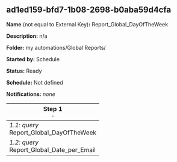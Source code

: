 ## ad1ed159-bfd7-1b08-2698-b0aba59d4cfa

**Name** (not equal to External Key)**:** Report_Global_DayOfTheWeek

**Description:** n/a

**Folder:** my automations/Global Reports/

**Started by:** Schedule

**Status:** Ready

**Schedule:** Not defined

**Notifications:** _none_


| Step 1<br>_<small>-</small>_ |
| --- |
| _1.1: query_<br>Report_Global_DayOfTheWeek |
| _1.2: query_<br>Report_Global_Date_per_Email |
